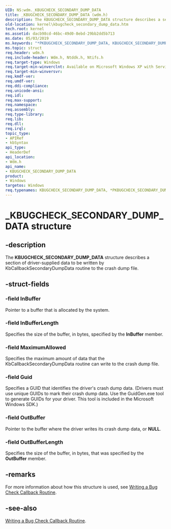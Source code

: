 ```yaml
---
UID: NS:wdm._KBUGCHECK_SECONDARY_DUMP_DATA
title: _KBUGCHECK_SECONDARY_DUMP_DATA (wdm.h)
description: The KBUGCHECK_SECONDARY_DUMP_DATA structure describes a section of driver-supplied data to be written by KbCallbackSecondaryDumpData routine to the crash dump file.
old-location: kernel\kbugcheck_secondary_dump_data.htm
tech.root: kernel
ms.assetid: dacb98cd-46bc-49d0-8ebd-29bb2dd5b713
ms.date: 05/03/2019
ms.keywords: "*PKBUGCHECK_SECONDARY_DUMP_DATA, KBUGCHECK_SECONDARY_DUMP_DATA, KBUGCHECK_SECONDARY_DUMP_DATA structure [Kernel-Mode Driver Architecture], PKBUGCHECK_SECONDARY_DUMP_DATA, PKBUGCHECK_SECONDARY_DUMP_DATA structure pointer [Kernel-Mode Driver Architecture], _KBUGCHECK_SECONDARY_DUMP_DATA, kernel.kbugcheck_secondary_dump_data, kstruct_c_a9e0d726-41eb-4cf2-b2d4-c977be8750bb.xml, wdm/KBUGCHECK_SECONDARY_DUMP_DATA, wdm/PKBUGCHECK_SECONDARY_DUMP_DATA"
ms.topic: struct
req.header: wdm.h
req.include-header: Wdm.h, Ntddk.h, Ntifs.h
req.target-type: Windows
req.target-min-winverclnt: Available on Microsoft Windows XP with Service Pack 1 (SP1), Windows Server 2003, and later versions of the Windows operating system.
req.target-min-winversvr: 
req.kmdf-ver: 
req.umdf-ver: 
req.ddi-compliance: 
req.unicode-ansi: 
req.idl: 
req.max-support: 
req.namespace: 
req.assembly: 
req.type-library: 
req.lib: 
req.dll: 
req.irql: 
topic_type:
- APIRef
- kbSyntax
api_type:
- HeaderDef
api_location:
- Wdm.h
api_name:
- KBUGCHECK_SECONDARY_DUMP_DATA
product:
- Windows
targetos: Windows
req.typenames: KBUGCHECK_SECONDARY_DUMP_DATA, *PKBUGCHECK_SECONDARY_DUMP_DATA
---
```


# _KBUGCHECK_SECONDARY_DUMP_DATA structure


## -description


The <b>KBUGCHECK_SECONDARY_DUMP_DATA</b> structure describes a section of driver-supplied data to be written by KbCallbackSecondaryDumpData routine to the crash dump file.

## -struct-fields

### -field InBuffer

Pointer to a buffer that is allocated by the system.

### -field InBufferLength

Specifies the size of the buffer, in bytes, specified by the <b>InBuffer</b> member.

### -field MaximumAllowed

Specifies the maximum amount of data that the KbCallbackSecondaryDumpData routine can write to the crash dump file.

### -field Guid

Specifies a GUID that identifies the driver's crash dump data. (Drivers must use unique GUIDs to mark their crash dump data. Use the GuidGen.exe tool to generate GUIDs for your driver. This tool is included in the Microsoft Windows SDK.)

### -field OutBuffer

Pointer to the buffer where the driver writes its crash dump data, or <b>NULL</b>.

### -field OutBufferLength

Specifies the size of the buffer, in bytes, that was specified by the <b>OutBuffer</b> member.

## -remarks

For more information about how this structure is used, see <a href="https://docs.microsoft.com/windows-hardware/drivers/kernel/writing-a-bug-check-callback-routine">Writing a Bug Check Callback Routine</a>.

## -see-also

<a href="https://docs.microsoft.com/windows-hardware/drivers/kernel/writing-a-bug-check-callback-routine">Writing a Bug Check Callback Routine</a>.
